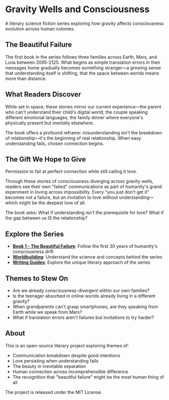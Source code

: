 # Gravity Wells and Consciousness

A literary science fiction series exploring how gravity affects consciousness evolution across human colonies.

## The Beautiful Failure

The first book in the series follows three families across Earth, Mars, and Luna between 2095-2125. What begins as simple translation errors in their messages home gradually becomes something stranger—a growing sense that understanding itself is shifting, that the space between worlds means more than distance.

## What Readers Discover

While set in space, these stories mirror our current experience—the parent who can't understand their child's digital world, the couple speaking different emotional languages, the family dinner where everyone's physically present but mentally elsewhere. 

The book offers a profound reframe: misunderstanding isn't the breakdown of relationship—it's the beginning of real relationship. When easy understanding fails, chosen connection begins.

## The Gift We Hope to Give

Permission to fail at perfect connection while still calling it love. 

Through these stories of consciousness diverging across gravity wells, readers see their own "failed" communications as part of humanity's grand experiment in loving across impossibility. Every "you just don't get it" becomes not a failure, but an invitation to love without understanding—which might be the deepest love of all.

The book asks: What if understanding isn't the prerequisite for love? What if the gap between us IS the relationship?

## Explore the Series

- **[Book 1 - The Beautiful Failure](book-1-the-beautiful-failure/README.md)**: Follow the first 30 years of humanity's consciousness drift
- **[Worldbuilding](worldbuilding/gravity-consciousness-revised-worldbuilding.md)**: Understand the science and concepts behind the series
- **[Writing Guides](style-guides/our-unique-style.md)**: Explore the unique literary approach of the series

## Themes to Stew On

- Are we already consciousness-divergent within our own families?
- Is the teenager absorbed in online worlds already living in a different gravity?
- When grandparents can't grasp smartphones, are they speaking from Earth while we speak from Mars?
- What if translation errors aren't failures but invitations to try harder?

## About

This is an open-source literary project exploring themes of:
- Communication breakdown despite good intentions
- Love persisting when understanding fails
- The beauty in inevitable separation
- Human connection across incomprehensible difference
- The recognition that "beautiful failure" might be the most human thing of all

The project is released under the MIT License.